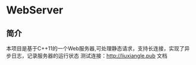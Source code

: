 # WebServer
## 简介
本项目是基于C++11的一个Web服务器,可处理静态请求，支持长连接，实现了异步日志，记录服务器的运行状态
测试连接：http://liuxiangle.pub
文档


